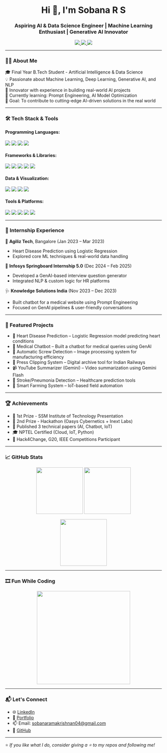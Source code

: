 <h1 align="center">Hi 👋, I'm Sobana R S</h1>
<h3 align="center">Aspiring AI & Data Science Engineer | Machine Learning Enthusiast | Generative AI Innovator</h3>

<p align="center">
  <a href="https://github.com/sobanaramakrishnan">
    <img src="https://img.shields.io/github/followers/sobanaramakrishnan?label=GitHub&style=social" />
  </a>
  <a href="https://www.linkedin.com/in/sobana-r-s-66b726237/">
    <img src="https://img.shields.io/badge/LinkedIn-blue?logo=linkedin&style=flat&link=https://www.linkedin.com/in/sobana-r-s-66b726237/" />
  </a>
  <a href="mailto:sobanaramakrishnan04@gmail.com">
    <img src="https://img.shields.io/badge/Gmail-red?logo=gmail&style=flat" />
  </a>
</p>

---

### 👩‍💻 About Me

🎓 Final Year B.Tech Student - Artificial Intelligence & Data Science  
💡 Passionate about Machine Learning, Deep Learning, Generative AI, and NLP  
🔬 Innovator with experience in building real-world AI projects  
🌱 Currently learning: Prompt Engineering, AI Model Optimization  
🎯 Goal: To contribute to cutting-edge AI-driven solutions in the real world

---

### 🛠️ Tech Stack & Tools

#### Programming Languages:
<p>
  <img src="https://img.shields.io/badge/Python-3776AB?style=for-the-badge&logo=python&logoColor=white"/>
  <img src="https://img.shields.io/badge/HTML5-e34c26?style=for-the-badge&logo=html5&logoColor=white"/>
  <img src="https://img.shields.io/badge/CSS3-1572B6?style=for-the-badge&logo=css3&logoColor=white"/>
  <img src="https://img.shields.io/badge/JavaScript-F0DB4F?style=for-the-badge&logo=javascript&logoColor=black"/>
</p>

#### Frameworks & Libraries:
<p>
  <img src="https://img.shields.io/badge/TensorFlow-FF6F00?style=for-the-badge&logo=tensorflow&logoColor=white"/>
  <img src="https://img.shields.io/badge/PyTorch-EE4C2C?style=for-the-badge&logo=pytorch&logoColor=white"/>
  <img src="https://img.shields.io/badge/OpenCV-5C3EE8?style=for-the-badge&logo=opencv&logoColor=white"/>
  <img src="https://img.shields.io/badge/HuggingFace-FFD21F?style=for-the-badge&logo=huggingface&logoColor=black"/>
  <img src="https://img.shields.io/badge/Scikit--Learn-F7931E?style=for-the-badge&logo=scikit-learn&logoColor=white"/>
</p>

#### Data & Visualization:
<p>
  <img src="https://img.shields.io/badge/Pandas-150458?style=for-the-badge&logo=pandas&logoColor=white"/>
  <img src="https://img.shields.io/badge/NumPy-013243?style=for-the-badge&logo=numpy&logoColor=white"/>
  <img src="https://img.shields.io/badge/Matplotlib-008080?style=for-the-badge&logo=matplotlib&logoColor=white"/>
  <img src="https://img.shields.io/badge/Power%20BI-F2C811?style=for-the-badge&logo=powerbi&logoColor=black"/>
</p>

#### Tools & Platforms:
<p>
  <img src="https://img.shields.io/badge/Git-F05032?style=for-the-badge&logo=git&logoColor=white"/>
  <img src="https://img.shields.io/badge/GitHub-181717?style=for-the-badge&logo=github&logoColor=white"/>
  <img src="https://img.shields.io/badge/MySQL-4479A1?style=for-the-badge&logo=mysql&logoColor=white"/>
  <img src="https://img.shields.io/badge/VS%20Code-007ACC?style=for-the-badge&logo=visual-studio-code&logoColor=white"/>
  <img src="https://img.shields.io/badge/Canva-00C4CC?style=for-the-badge&logo=canva&logoColor=white"/>
</p>

---

### 💼 Internship Experience

🧠 **Agiliz Tech**, Bangalore (Jan 2023 – Mar 2023)  
- Heart Disease Prediction using Logistic Regression  
- Explored core ML techniques & real-world data handling

🤖 **Infosys Springboard Internship 5.0** (Dec 2024 – Feb 2025)  
- Developed a GenAI-based interview question generator  
- Integrated NLP & custom logic for HR platforms

🩺 **Knowledge Solutions India** (Nov 2023 – Dec 2023)  
- Built chatbot for a medical website using Prompt Engineering  
- Focused on GenAI pipelines & user-friendly conversations


---
### 🌟 Featured Projects

- 💓 Heart Disease Prediction – Logistic Regression model predicting heart conditions  
- 🤖 Medical Chatbot – Built a chatbot for medical queries using GenAI  
- 🔧 Automatic Screw Detection – Image processing system for manufacturing efficiency  
- 📰 Press Clipping System – Digital archive tool for Indian Railways  
- 📹 YouTube Summarizer (Gemini) – Video summarization using Gemini Flash  
- 🧠 Stroke/Pneumonia Detection – Healthcare prediction tools  
- 🌾 Smart Farming System – IoT-based field automation

---

### 🏆 Achievements

- 🥇 1st Prize - SSM Institute of Technology Presentation  
- 🥈 2nd Prize - Hackathon (Oasys Cybernetics + Inext Labs)  
- 📜 Published 3 technical papers (AI, Chatbot, IoT)  
- 🎓 NPTEL Certified (Cloud, IoT, Python)  
- 🚀 Hack4Change, G20, IEEE Competitions Participant

---

### 📈 GitHub Stats

<p align="center">
  <img src="https://github-readme-stats.vercel.app/api?username=sobanaramakrishnan&show_icons=true&theme=radical" height="150"/>
  <img src="https://github-readme-streak-stats.herokuapp.com/?user=sobanaramakrishnan&theme=radical" height="150"/>
</p>

<p align="center">
  <img src="https://github-readme-stats.vercel.app/api/top-langs/?username=sobanaramakrishnan&layout=compact&theme=radical" height="150"/>
</p>

---

### 🎞️ Fun While Coding

<p align="center">
  <img src="https://media.giphy.com/media/qgQUggAC3Pfv687qPC/giphy.gif" width="300" />
</p>

---

### 📬 Let's Connect

- 🌐 [LinkedIn](https://www.linkedin.com/in/sobana-r-s-66b726237/)
- 💼 [Portfolio](https://lnkd.in/gAqJpjDn)
- 📫 Email: sobanaramakrishnan04@gmail.com
- 🐙 [GitHub](https://github.com/sobanaramakrishnan)

---

⭐ *If you like what I do, consider giving a ⭐ to my repos and following me!*

